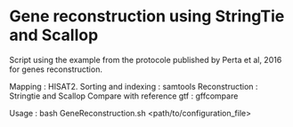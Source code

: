 # Gene reconstruction using StringTie and Scallop

Script using the example from the protocole published by Perta et al, 2016 for genes reconstruction.

Mapping : HISAT2.
Sorting and indexing : samtools
Reconstruction : Stringtie and Scallop
Compare with reference gtf : gffcompare

Usage : bash GeneReconstruction.sh <path/to/configuration_file>
